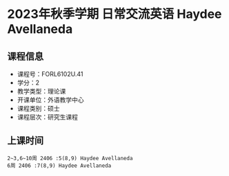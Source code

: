 # 2023年秋季学期 日常交流英语 Haydee Avellaneda






## 课程信息

- 课程号：FORL6102U.41
- 学分：2
- 教学类型：理论课
- 开课单位：外语教学中心
- 课程类别：硕士
- 课程层次：研究生课程

## 上课时间

```
2~3,6~10周 2406 :5(8,9) Haydee Avellaneda
6周 2406 :7(8,9) Haydee Avellaneda
```

